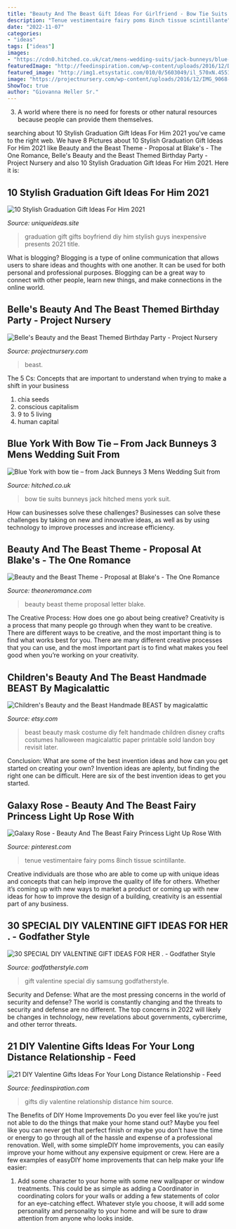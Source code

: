 ```yaml
---
title: "Beauty And The Beast Gift Ideas For Girlfriend - Bow Tie Suits Bunneys Jack Hitched Mens York Suit"
description: "Tenue vestimentaire fairy poms 8inch tissue scintillante"
date: "2022-11-07"
categories:
- "ideas"
tags: ["ideas"]
images:
- "https://cdn0.hitched.co.uk/cat/mens-wedding-suits/jack-bunneys/blue-york-with-bow-tie-from-jack-bunneys-3--mfvo424439.jpg"
featuredImage: "http://feedinspiration.com/wp-content/uploads/2016/12/Diy-Gifts-For-Him.jpg"
featured_image: "http://img1.etsystatic.com/010/0/5603049/il_570xN.455136659_aanm.jpg"
image: "https://projectnursery.com/wp-content/uploads/2016/12/IMG_9068-684x1024.jpg"
ShowToc: true
author: "Giovanna Heller Sr."
---
```



3. A world where there is no need for forests or other natural resources because people can provide them themselves. 

	

		
searching about 10 Stylish Graduation Gift Ideas For Him 2021 you've came to the right web. We have 8 Pictures about 10 Stylish Graduation Gift Ideas For Him 2021 like Beauty and the Beast Theme - Proposal at Blake&#039;s - The One Romance, Belle&#039;s Beauty and the Beast Themed Birthday Party - Project Nursery and also 10 Stylish Graduation Gift Ideas For Him 2021. Here it is:
		
    
## 10 Stylish Graduation Gift Ideas For Him 2021

<img loading=lazy src="https://www.uniqueideas.site/wp-content/uploads/graduation-gift-for-boyfriend-diy-pinterest-graduation-gifts.jpg" onerror="this.onerror=null;this.src='https://tse2.mm.bing.net/th?id=OIP.HDAKRP0P-6YuJoNqYwYMPAHaHa&amp;pid=15.1';" alt="10 Stylish Graduation Gift Ideas For Him 2021">

_Source: uniqueideas.site_

>graduation gift gifts boyfriend diy him stylish guys inexpensive presents 2021 title. 

	

What is blogging?
Blogging is a type of online communication that allows users to share ideas and thoughts with one another. It can be used for both personal and professional purposes. Blogging can be a great way to connect with other people, learn new things, and make connections in the online world.

    
## Belle&#039;s Beauty And The Beast Themed Birthday Party - Project Nursery

<img loading=lazy src="https://projectnursery.com/wp-content/uploads/2016/12/IMG_9068-684x1024.jpg" onerror="this.onerror=null;this.src='https://tse2.mm.bing.net/th?id=OIP.DA58QX8BxGn-bJUd7VxH2QHaLF&amp;pid=15.1';" alt="Belle&#039;s Beauty and the Beast Themed Birthday Party - Project Nursery">

_Source: projectnursery.com_

>beast. 

	

The 5 Cs: Concepts that are important to understand when trying to make a shift in your business
1. chia seeds
2. conscious capitalism
3. 9 to 5 living
4. human capital

    
## Blue York With Bow Tie – From Jack Bunneys 3 Mens Wedding Suit From

<img loading=lazy src="https://cdn0.hitched.co.uk/cat/mens-wedding-suits/jack-bunneys/blue-york-with-bow-tie-from-jack-bunneys-3--mfvo424439.jpg" onerror="this.onerror=null;this.src='https://tse3.mm.bing.net/th?id=OIP.x4rM6zCIvaXSwfxj1emp7AHaLH&amp;pid=15.1';" alt="Blue York with bow tie – from Jack Bunneys 3 Mens Wedding Suit from">

_Source: hitched.co.uk_

>bow tie suits bunneys jack hitched mens york suit. 

	

How can businesses solve these challenges?
Businesses can solve these challenges by taking on new and innovative ideas, as well as by using technology to improve processes and increase efficiency.

    
## Beauty And The Beast Theme - Proposal At Blake&#039;s - The One Romance

<img loading=lazy src="https://www.theoneromance.com/wp-content/uploads/2019/09/1-24-min.jpg" onerror="this.onerror=null;this.src='https://tse3.mm.bing.net/th?id=OIP.SiZDxX8BO2l5m12LZdqJGgHaLH&amp;pid=15.1';" alt="Beauty and the Beast Theme - Proposal at Blake&#039;s - The One Romance">

_Source: theoneromance.com_

>beauty beast theme proposal letter blake. 

	

The Creative Process: How does one go about being creative?
Creativity is a process that many people go through when they want to be creative. There are different ways to be creative, and the most important thing is to find what works best for you. There are many different creative processes that you can use, and the most important part is to find what makes you feel good when you’re working on your creativity.

    
## Children&#039;s Beauty And The Beast Handmade BEAST By Magicalattic

<img loading=lazy src="http://img1.etsystatic.com/010/0/5603049/il_570xN.455136659_aanm.jpg" onerror="this.onerror=null;this.src='https://tse4.mm.bing.net/th?id=OIP.Cwogk1IExcEmVZukjLuV_wHaFj&amp;pid=15.1';" alt="Children&#039;s Beauty and the Beast Handmade BEAST by magicalattic">

_Source: etsy.com_

>beast beauty mask costume diy felt handmade children disney crafts costumes halloween magicalattic paper printable sold landon boy revisit later. 

	

Conclusion: What are some of the best invention ideas and how can you get started on creating your own?
Invention ideas are aplenty, but finding the right one can be difficult. Here are six of the best invention ideas to get you started.

    
## Galaxy Rose - Beauty And The Beast Fairy Princess Light Up Rose With

<img loading=lazy src="https://i.pinimg.com/736x/34/0f/fe/340ffe6343ba1b3d92abe71f0057e65b.jpg" onerror="this.onerror=null;this.src='https://tse3.mm.bing.net/th?id=OIP.adsnZGiKk1g0TvlWA9K12gHaHa&amp;pid=15.1';" alt="Galaxy Rose - Beauty And The Beast Fairy Princess Light Up Rose With">

_Source: pinterest.com_

>tenue vestimentaire fairy poms 8inch tissue scintillante. 

	

Creative individuals are those who are able to come up with unique ideas and concepts that can help improve the quality of life for others. Whether it’s coming up with new ways to market a product or coming up with new ideas for how to improve the design of a building, creativity is an essential part of any business.

    
## 30 SPECIAL DIY VALENTINE GIFT IDEAS FOR HER . - Godfather Style

<img loading=lazy src="http://godfatherstyle.com/wp-content/uploads/2016/11/gift-for-her....jpg" onerror="this.onerror=null;this.src='https://tse2.mm.bing.net/th?id=OIP.cv7pAi3gONNQYyk6iegQVQHaFj&amp;pid=15.1';" alt="30 SPECIAL DIY VALENTINE GIFT IDEAS FOR HER . - Godfather Style">

_Source: godfatherstyle.com_

>gift valentine special diy samsung godfatherstyle. 

	

Security and Defense: What are the most pressing concerns in the world of security and defense?
The world is constantly changing and the threats to security and defense are no different. The top concerns in 2022 will likely be changes in technology, new revelations about governments, cybercrime, and other terror threats.

    
## 21 DIY Valentine Gifts Ideas For Your Long Distance Relationship - Feed

<img loading=lazy src="http://feedinspiration.com/wp-content/uploads/2016/12/Diy-Gifts-For-Him.jpg" onerror="this.onerror=null;this.src='https://tse3.mm.bing.net/th?id=OIP.rSoRMctrLxJJaGzx519IIwHaJ3&amp;pid=15.1';" alt="21 DIY Valentine Gifts Ideas For Your Long Distance Relationship - Feed">

_Source: feedinspiration.com_

>gifts diy valentine relationship distance him source. 

	

The Benefits of DIY Home Improvements
Do you ever feel like you’re just not able to do the things that make your home stand out? Maybe you feel like you can never get that perfect finish or maybe you don’t have the time or energy to go through all of the hassle and expense of a professional renovation. Well, with some simpleDIY home improvements, you can easily improve your home without any expensive equipment or crew. Here are a few examples of easyDIY home improvements that can help make your life easier: 
1. Add some character to your home with some new wallpaper or window treatments. This could be as simple as adding a Coordinator in coordinating colors for your walls or adding a few statements of color for an eye-catching effect. Whatever style you choose, it will add some personality and personality to your home and will be sure to draw attention from anyone who looks inside.

